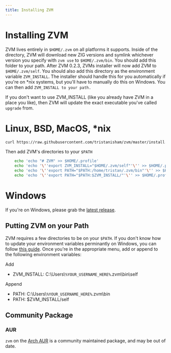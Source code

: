 ```yaml
---
title: Installing ZVM
---
```


# Installing ZVM

ZVM lives entirely in `$HOME/.zvm` on all platforms it supports. Inside of the
directory, ZVM will download new ZIG versions and symlink whichever version you
specify with `zvm use` to `$HOME/.zvm/bin`. You should add this folder to your
path. After ZVM 0.2.3, ZVMs installer will now add ZVM to `$HOME/.zvm/self`. You
should also add this directory as the environment variable `ZVM_INSTALL`. The
installer should handle this for you automatically if you're on *nix systems,
but you'll have to manually do this on Windows. You can then add
`ZVM_INSTALL to your path.`

If you don't want to use ZVM_INSTALL (like you already have ZVM in a place you
like), then ZVM will update the exact
executable you've called `upgrade` from.

# Linux, BSD, MacOS, *nix

```sh
curl https://raw.githubusercontent.com/tristanisham/zvm/master/install.sh | bash
```
Then add ZVM's directories to your `$PATH`

```sh
    echo 'echo "# ZVM" >> $HOME/.profile'
    echo 'echo '\''export ZVM_INSTALL="$HOME/.zvm/self"'\'' >> $HOME/.profile'
    echo 'echo '\''export PATH="$PATH:/home/tristan/.zvm/bin"'\'' >> $HOME/.profile'
    echo 'echo '\''export PATH="$PATH:$ZVM_INSTALL/"'\'' >> $HOME/.profile'
```

# Windows

If you're on Windows, please grab the
[latest release](https://github.com/tristanisham/zvm/releases/latest).

## Putting ZVM on your Path

ZVM requires a few directories to be on your `$PATH`. If you don't know how to
update your environment variables perminantly on Windows, you can follow
[this guide](https://www.computerhope.com/issues/ch000549.htm). Once you're in
the appropriate menu, add or append to the following environment variables:

Add

- ZVM_INSTALL: C:\Users\\`%YOUR_USERNAME_HERE%`\.zvm\bin\self

Append

- PATH: C:\Users\\`%YOUR_USERNAME_HERE%`\.zvm\bin
- PATH: $ZVM_INSTALL/self

## Community Package

### AUR

`zvm` on the [Arch AUR](https://aur.archlinux.org/packages/zvm) is a community
maintained package, and may be out of date.
